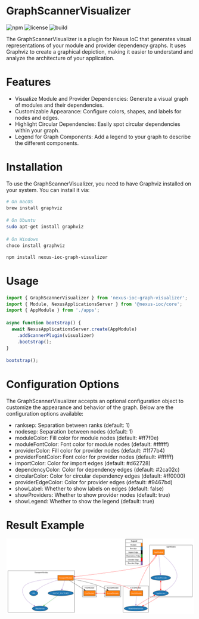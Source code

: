 # GraphScannerVisualizer

![npm](https://img.shields.io/npm/v/nexus-ioc-graph-visualizer)
![license](https://img.shields.io/npm/l/nexus-ioc-graph-visualizer)
![build](https://img.shields.io/github/actions/workflow/status/Isqanderm/ioc-graph-visualizer/build.yml)

The GraphScannerVisualizer is a plugin for Nexus IoC that generates visual representations of your module and provider dependency graphs. It uses Graphviz to create a graphical depiction, making it easier to understand and analyze the architecture of your application.

# Features

* Visualize Module and Provider Dependencies: Generate a visual graph of modules and their dependencies.
* Customizable Appearance: Configure colors, shapes, and labels for nodes and edges.
* Highlight Circular Dependencies: Easily spot circular dependencies within your graph.
* Legend for Graph Components: Add a legend to your graph to describe the different components.

# Installation

To use the GraphScannerVisualizer, you need to have Graphviz installed on your system. You can install it via:

```bash
# On macOS
brew install graphviz

# On Ubuntu
sudo apt-get install graphviz

# On Windows
choco install graphviz
```

```bash
npm install nexus-ioc-graph-visualizer
```

# Usage

```typescript
import { GraphScannerVisualizer } from 'nexus-ioc-graph-visualizer';
import { Module, NexusApplicationsServer } from '@nexus-ioc/core';
import { AppModule } from './apps';

async function bootstrap() {
  await NexusApplicationsServer.create(AppModule)
    .addScannerPlugin(visualizer)
    .bootstrap();
}

bootstrap();
```

# Configuration Options

The GraphScannerVisualizer accepts an optional configuration object to customize the appearance and behavior of the graph. Below are the configuration options available:

* ranksep: Separation between ranks (default: 1)
* nodesep: Separation between nodes (default: 1)
* moduleColor: Fill color for module nodes (default: #ff7f0e)
* moduleFontColor: Font color for module nodes (default: #ffffff)
* providerColor: Fill color for provider nodes (default: #1f77b4)
* providerFontColor: Font color for provider nodes (default: #ffffff)
* importColor: Color for import edges (default: #d62728)
* dependencyColor: Color for dependency edges (default: #2ca02c)
* circularColor: Color for circular dependency edges (default: #ff0000)
* providerEdgeColor: Color for provider edges (default: #9467bd)
* showLabel: Whether to show labels on edges (default: false)
* showProviders: Whether to show provider nodes (default: true)
* showLegend: Whether to show the legend (default: true)

# Result Example

![graph.png](./examples/graph.png)
